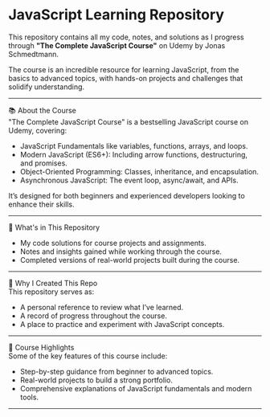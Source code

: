 # JavaScript Learning Repository  

This repository contains all my code, notes, and solutions as I progress through **"The Complete JavaScript Course"** on Udemy by Jonas Schmedtmann.  

The course is an incredible resource for learning JavaScript, from the basics to advanced topics, with hands-on projects and challenges that solidify understanding.

---

 📚 About the Course  
"The Complete JavaScript Course" is a bestselling JavaScript course on Udemy, covering:  
- JavaScript Fundamentals like variables, functions, arrays, and loops.  
- Modern JavaScript (ES6+): Including arrow functions, destructuring, and promises.  
- Object-Oriented Programming: Classes, inheritance, and encapsulation.  
- Asynchronous JavaScript: The event loop, async/await, and APIs.  

It’s designed for both beginners and experienced developers looking to enhance their skills.

---

 📂 What's in This Repository  
- My code solutions for course projects and assignments.  
- Notes and insights gained while working through the course.  
- Completed versions of real-world projects built during the course.  

---

 🚀 Why I Created This Repo  
This repository serves as:  
- A personal reference to review what I’ve learned.  
- A record of progress throughout the course.  
- A place to practice and experiment with JavaScript concepts.

---

🌟 Course Highlights  
Some of the key features of this course include:  
- Step-by-step guidance from beginner to advanced topics.  
- Real-world projects to build a strong portfolio.  
- Comprehensive explanations of JavaScript fundamentals and modern tools.

---
